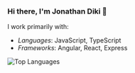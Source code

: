 
<!--
**Jondiki/Jondiki** is a ✨ _special_ ✨ repository because its `README.md` (this file) appears on your GitHub profile.

Here are some ideas to get you started:

- 🔭 I’m currently working on ...
- 🌱 I’m currently learning ...
- 👯 I’m looking to collaborate on ...
- 🤔 I’m looking for help with ...
- 💬 Ask me about ...
- 📫 How to reach me: ...
- 😄 Pronouns: ...
- ⚡ Fun fact: ...
-->


### Hi there, I'm Jonathan Diki 👋

I work primarily with:

- *Languages*:  JavaScript, TypeScript
- *Frameworks*: Angular, React, Express

![Top Languages](https://github-readme-stats.vercel.app/api/top-langs/?username=your-username&layout=compact)

